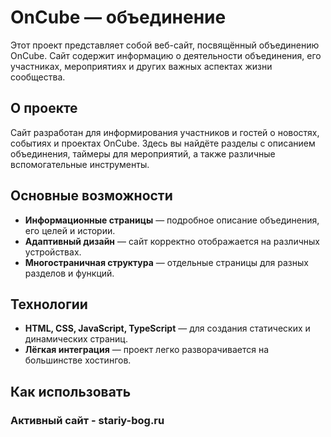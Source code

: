 # OnCube — объединение

Этот проект представляет собой веб-сайт, посвящённый объединению OnCube. Сайт содержит информацию о деятельности объединения, его участниках, мероприятиях и других важных аспектах жизни сообщества.

## О проекте

Сайт разработан для информирования участников и гостей о новостях, событиях и проектах OnCube. Здесь вы найдёте разделы с описанием объединения, таймеры для мероприятий, а также различные вспомогательные инструменты.

## Основные возможности

- **Информационные страницы** — подробное описание объединения, его целей и истории.
- **Адаптивный дизайн** — сайт корректно отображается на различных устройствах.
- **Многостраничная структура** — отдельные страницы для разных разделов и функций.

## Технологии

- **HTML, CSS, JavaScript, TypeScript** — для создания статических и динамических страниц.
- **Лёгкая интеграция** — проект легко разворачивается на большинстве хостингов.

## Как использовать

### Активный сайт - stariy-bog.ru
